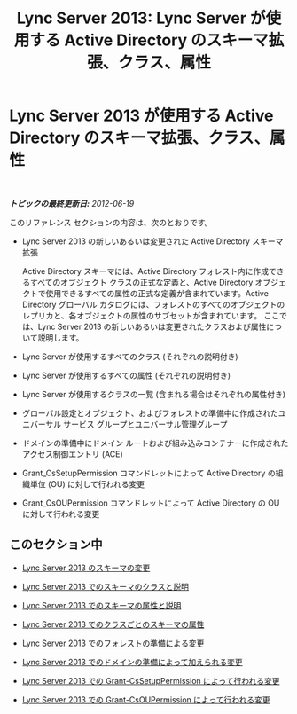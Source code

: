 ﻿---
title: 'Lync Server 2013: Lync Server が使用する Active Directory のスキーマ拡張、クラス、属性'
TOCTitle: Lync Server 2013 が使用する Active Directory のスキーマ拡張、クラス、属性
ms:assetid: 579bfa5a-9443-46dd-9a8e-07d00ba2824d
ms:mtpsurl: https://technet.microsoft.com/ja-jp/library/Gg398379(v=OCS.15)
ms:contentKeyID: 48272143
ms.date: 05/19/2016
mtps_version: v=OCS.15
ms.translationtype: HT
---

# Lync Server 2013 が使用する Active Directory のスキーマ拡張、クラス、属性

 

_**トピックの最終更新日:** 2012-06-19_

このリファレンス セクションの内容は、次のとおりです。

  - Lync Server 2013 の新しいあるいは変更された Active Directory スキーマ拡張
    
    Active Directory スキーマには、Active Directory フォレスト内に作成できるすべてのオブジェクト クラスの正式な定義と、Active Directory オブジェクトで使用できるすべての属性の正式な定義が含まれています。Active Directory グローバル カタログには、フォレストのすべてのオブジェクトのレプリカと、各オブジェクトの属性のサブセットが含まれています。 ここでは、Lync Server 2013 の新しいあるいは変更されたクラスおよび属性について説明します。

  - Lync Server が使用するすべてのクラス (それぞれの説明付き)

  - Lync Server が使用するすべての属性 (それぞれの説明付き)

  - Lync Server が使用するクラスの一覧 (含まれる場合はそれぞれの属性付き)

  - グローバル設定とオブジェクト、およびフォレストの準備中に作成されたユニバーサル サービス グループとユニバーサル管理グループ

  - ドメインの準備中にドメイン ルートおよび組み込みコンテナーに作成されたアクセス制御エントリ (ACE)

  - Grant\_CsSetupPermission コマンドレットによって Active Directory の組織単位 (OU) に対して行われる変更

  - Grant\_CsOUPermission コマンドレットによって Active Directory の OU に対して行われる変更

## このセクション中

  - [Lync Server 2013 のスキーマの変更](lync-server-2013-schema-changes-in-lync-server-2013.md)

  - [Lync Server 2013 でのスキーマのクラスと説明](lync-server-2013-schema-classes-and-descriptions.md)

  - [Lync Server 2013 でのスキーマの属性と説明](lync-server-2013-schema-attributes-and-descriptions.md)

  - [Lync Server 2013 でのクラスごとのスキーマの属性](lync-server-2013-schema-attributes-by-class.md)

  - [Lync Server 2013 でのフォレストの準備による変更](lync-server-2013-changes-made-by-forest-preparation.md)

  - [Lync Server 2013 でのドメインの準備によって加えられる変更](lync-server-2013-changes-made-by-domain-preparation.md)

  - [Lync Server 2013 での Grant-CsSetupPermission によって行われる変更](lync-server-2013-changes-made-by-grant-cssetuppermission.md)

  - [Lync Server 2013 での Grant-CsOUPermission によって行われる変更](lync-server-2013-changes-made-by-grant-csoupermission.md)

